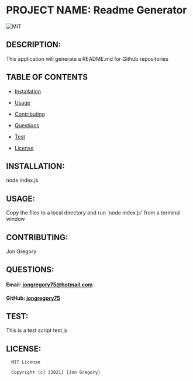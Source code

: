 # PROJECT NAME: Readme Generator

![MIT](https://img.shields.io/badge/LICENSE-MIT-BLUE)

## DESCRIPTION:

This application will generate a README.md for Github repositories

## TABLE OF CONTENTS

- [Installation](#INSTALLATION)

- [Usage](#USAGE)

- [Contributing](#CONTRIBUTING)

- [Questions](#QUESTIONS)

- [Test](#TEST)

- [License](#LICENSE)

## INSTALLATION:

node index.js

## USAGE:

Copy the files to a local directory and run 'node index.js' from a terminal window

## CONTRIBUTING:

Jon Gregory

## QUESTIONS:

#### Email: jongregory75@hotmail.com

#### GitHub: [jongregory75](jongregory75)

## TEST:

This is a test script test.js

## LICENSE:

      MIT License

      Copyright (c) [2021] [Jon Gregory]



